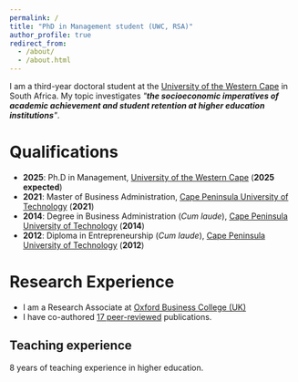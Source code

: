 ```yaml
---
permalink: /
title: "PhD in Management student (UWC, RSA)"
author_profile: true
redirect_from: 
  - /about/
  - /about.html
---
```


I am a third-year doctoral student at the [University of the Western Cape](https://www.uwc.ac.za/) in South Africa. My topic investigates _"**the socioeconomic imperatives of academic achievement and student retention at higher education institutions**"_. 

Qualifications
======
* **2025**: Ph.D in Management, [University of the Western Cape](https://www.uwc.ac.za/) (**2025 expected**)
* **2021**: Master of Business Administration, [Cape Peninsula University of Technology](https://www.cput.ac.za/) (**2021**)
* **2014**: Degree in Business Administration (_Cum laude_), [Cape Peninsula University of Technology](https://www.cput.ac.za/) (**2014**)
* **2012**: Diploma in Entrepreneurship (_Cum laude_), [Cape Peninsula University of Technology](https://www.cput.ac.za/) (**2012**)

Research Experience
======
* I am a Research Associate at [Oxford Business College (UK)](https://oxfordbusinesscollege.ac.uk/oxbrain/)
* I have co-authored [17 peer-reviewed](https://drluckysibanda.github.io/publications/) publications.

Teaching experience
------
8 years of teaching experience in higher education.
